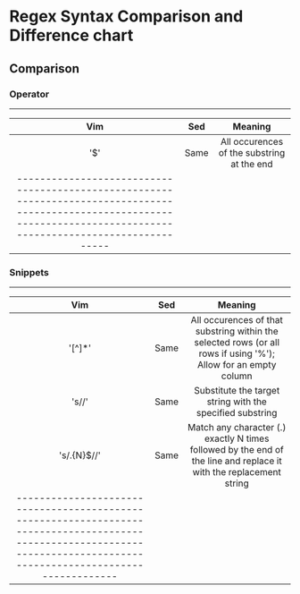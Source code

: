 # Regex Syntax Comparison and Difference chart

## Comparison

### Operator

------------------------
| Vim |  Sed | Meaning |
|:---:|:----:|:-------:|
| '$' | Same | All occurences of the substring at the end |
|-----------------------------------------------------------------------------------------------------------------------------------------------------------------------|

### Snippets

-----------------------
| Vim | Sed | Meaning |
|:---:|:---:|:-------:|
| '[^<your-substring>]*'                    | Same | All occurences of that substring within the selected rows (or all rows if using '%'); Allow for an empty column |
| 's/<target-string>/<substitute-substring>'| Same | Substitute the target string with the specified substring |
| 's/.\{N}$//'                              | Same | Match any character (.) exactly N times followed by the end of the line and replace it with the replacement string |
|-----------------------------------------------------------------------------------------------------------------------------------------------------------------------|


